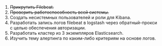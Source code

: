 1. ~~Прикрутить Filebeat.~~
2. ~~Проверить работоспособность всей системы.~~
3. Создать несистемных пользователей и роли для Kibana.
4. Разработать запись логов filebeat в logstash через обратный-прокси с целью обеспечения авторизации.
5. Разработать кластер из 3 экземпляров Elasticsearch.
6. Изучить тему алертинга по каким-либо критериям на основе логов. 